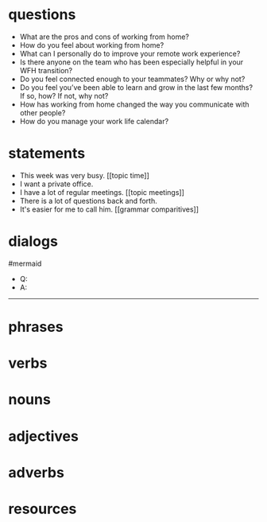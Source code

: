 # questions
- What are the pros and cons of working from home?
-   How do you feel about working from home?
-   What can I personally do to improve your remote work experience?
-   Is there anyone on the team who has been especially helpful in your WFH transition?
-   Do you feel connected enough to your teammates? Why or why not?
-   Do you feel you’ve been able to learn and grow in the last few months? If so, how? If not, why not?
-   How has working from home changed the way you communicate with other people?
-   How do you manage your work life calendar?



# statements
- This week was very busy. [[topic time]]
- I want a private office.
- I have a lot of regular meetings. [[topic meetings]]
- There is a lot of questions back and forth.
- It's easier for me to call him. [[grammar comparitives]]

# dialogs
#mermaid 

- Q:
- A:

---

# phrases

# verbs

# nouns

# adjectives

# adverbs

# resources

